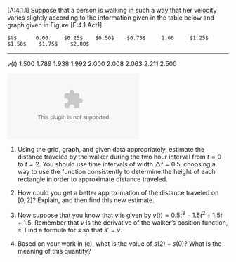 \[A:4.1.1\] Suppose that a person is walking in such a way that her
velocity varies slightly according to the information given in the table
below and graph given in Figure \[F:4.1.Act1\].

    $t$      0.00     $0.25$    $0.50$    $0.75$     1.00     $1.25$    $1.50$    $1.75$    $2.00$
  -------- --------- --------- --------- --------- --------- --------- --------- --------- ---------
   $v(t)$   $1.500$   $1.789$   $1.938$   $1.992$   $2.000$   $2.008$   $2.063$   $2.211$   $2.500$

![The graph of $y = v(t)$.<span
data-label="F:4.1.Act1"></span>](figures/4_1_Act1.eps)

1.  Using the grid, graph, and given data appropriately, estimate the
    distance traveled by the walker during the two hour interval from
    $t = 0$ to $t = 2$. You should use time intervals of width
    $\triangle t = 0.5$, choosing a way to use the function consistently
    to determine the height of each rectangle in order to approximate
    distance traveled.

2.  How could you get a better approximation of the distance traveled on
    $[0,2]$? Explain, and then find this new estimate.

3.  Now suppose that you know that $v$ is given by
    $v(t) = 0.5t^3-1.5t^2+1.5t+1.5$. Remember that $v$ is the derivative
    of the walker’s position function, $s$. Find a formula for $s$ so
    that $s' = v$.

4.  Based on your work in (c), what is the value of $s(2) - s(0)$? What
    is the meaning of this quantity?


